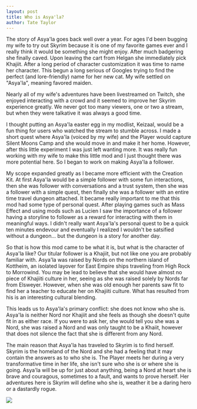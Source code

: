 ```yaml
---
layout: post
title: Who is Asya'la?
author: Tate Taylor
---
```


The story of Asya'la goes back well over a year. For ages I'd been bugging my wife to try out Skyrim because it is one of my favorite games ever and I really think it would be something she might enjoy. After much badgering she finally caved. Upon leaving the cart from Helgan she immediately pick Khajiit. After a long period of character customization it was time to name her character. This begun a long serious of Googles trying to find the perfect (and lore-friendly) name for her new cat. My wife settled on "Asya'la", meaning favored maiden.

Nearly all of my wife's adventures have been livestreamed on Twitch, she enjoyed interacting with a crowd and it seemed to improve her Skyrim experience greatly. We never got too many viewers, one or two a stream, but when they were talkative it was always a good time.

I thought putting an Asya'la easter egg in my modlist, Keizaal, would be a fun thing for users who watched the stream to stumble across. I made a short quest where Asya'la (voiced by my wife) and the Player would capture Silent Moons Camp and she would move in and make it her home. However, after this little experiment I was just left wanting more. It was really fun working with my wife to make this little mod and I just thought there was more potential here. So I began to work on making Asya'la a follower.

My scope expanded greatly as I became more efficient with the Creation Kit. At first Asya'la would be a simple follower with some fun interactions, then she was follower with conversations and a trust system, then she was a follower with a simple quest, then finally she was a follower with an entire time travel dungeon attached. It became really important to me that this mod had some type of personal quest. After playing games such as Mass Effect and using mods such as Lucien I saw the importance of a follower having a storyline to follower as a reward for interacting with them in meaningful ways. I didn't really want Asya'la's personal quest to be a quick ten minutes endevour and eventually I realized I wouldn't be satsified without a dungeon... but the dungeon is a story for another day.

So that is how this mod came to be what it is, but what is the character of Asya'la like? Our titular follower is a Khajiit, but not like one you are probably familiar with. Asya'la was raised by Nords on the northern island of Kottheim, an isolated layover for East Empire ships traveling from High Rock to Morrowind. You may be lead to believe that she would have almost no piece of Khajiiti culture in her, seeing as she was raised solely by Nords far from Elsweyer. However, when she was old enough her parents saw fit to find her a teacher to educate her on Khajiiti culture. What has resulted from his is an interesting cultural blending. 

This leads us to Asya'la's primary conflict: she does not know who she is. Asya'la is neither Nord nor Khajiit and she feels as though she doesn't quite fit in as either race. If you were to ask her, she would tell you she was a Nord, she was raised a Nord and was only taught to be a Khaiit, however that does not silence the fact that she is different from any Nord.

The main reason that Asya'la has traveled to Skyrim is to find herself. Skyrim is the homeland of the Nord and she had a feeling that it may contain the answers as to who she is. The Player meets her during a very transformative time in her life, she isn't sure who she is or where she is going. Asya'la will be up for just about anything, being a Nord at heart she is brave and couragous, sometimes to a fault, and wants to prove herself. Her adventures here is Skyrim will define who she is, weather it be a daring hero or a dastardly rogue.

![](https://staticdelivery.nexusmods.com/mods/1704/images/38026/38026-1677585880-1965712319.png)

